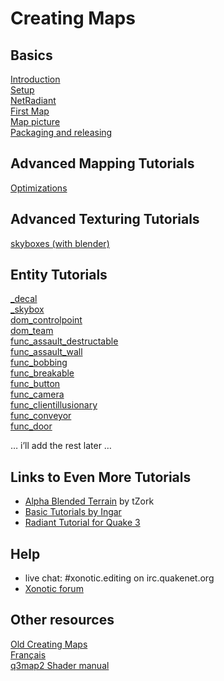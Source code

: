 Creating Maps
=============

Basics
------

[Introduction](mapping-Introduction)  
[Setup](mapping-Setup)  
[NetRadiant](mapping-NetRadiant)  
[First Map](mapping-FirstMap)  
[Map picture](mapping-MapPicture)  
[Packaging and releasing](mapping-packaging)

Advanced Mapping Tutorials
--------------------------

[Optimizations](mapping-Optimizing)

Advanced Texturing Tutorials
---------------------------

[skyboxes (with blender)](Mapping-textures-skybox-blender)  

Entity Tutorials
----------------

[_decal](mapping-entity-_decal)  
[_skybox](mapping-entity-_skybox)  
[dom_controlpoint](mapping-entity-dom_controlpoint)  
[dom_team](mapping-entity-dom_team)  
[func_assault_destructable](mapping-entity-func_assault_destructable)  
[func_assault_wall](mapping-entity-func_assault_wall)  
[func_bobbing](mapping-entity-func_bobbing)  
[func_breakable](mapping-entity-func_breakable)  
[func_button](mapping-entity-func_button)  
[func_camera](mapping-entity-func_camera)  
[func_clientillusionary](mapping-entity-func_clientillusionary)  
[func_conveyor](mapping-entity-func_conveyor)  
[func_door](mapping-entity-func_door)  

… i’ll add the rest later …

Links to Even More Tutorials
----------------------------

- [Alpha Blended Terrain](http://forums.xonotic.org/showthread.php?tid=3237) by tZork
- [Basic Tutorials by Ingar](http://ingar.intranifty.net/gtkradiant/index.html)
- [Radiant Tutorial for Quake 3](http://en.ws.q3df.org/level_design)

Help
----

- live chat: \#xonotic.editing on irc.quakenet.org
- [Xonotic forum](http://forums.xonotic.org)


Other resources
---------------

[Old Creating Maps](Old-Creating-Maps)  
[Français](Creation-de-cartes)  
[q3map2 Shader manual](http://q3map2.robotrenegade.com/docs/shader_manual/)
